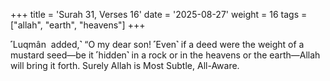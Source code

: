 +++
title = 'Surah 31, Verses 16'
date = '2025-08-27'
weight = 16
tags = ["allah", "earth", "heavens"]
+++

˹Luqmân  added,˺ “O my dear son! ˹Even˺ if a deed were the weight of a mustard seed—be it ˹hidden˺ in a rock or in the heavens or the earth—Allah will bring it forth. Surely Allah is Most Subtle, All-Aware.